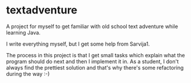 # textadventure

A project for myself to get familiar with old school text adventure while learning Java.

I write everything myself, but I get some help from Sarvija1.

The process in this project is that I get small tasks which explain what the program should do next and then I implement it in.
As a student, I don't always find the prettiest solution and that's why there's some refactoring during the way :-)
